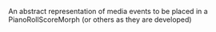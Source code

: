 An abstract representation of media events to be placed in a PianoRollScoreMorph (or others as they are developed)